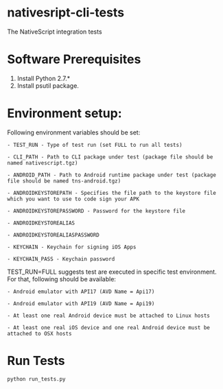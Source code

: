 nativesript-cli-tests
=====================

The NativeScript integration tests

Software Prerequisites
==
1. Install Python 2.7.*
2. Install psutil package.

Environment setup:
==
Following environment variables should be set:

    - TEST_RUN - Type of test run (set FULL to run all tests)
 
    - CLI_PATH - Path to CLI package under test (package file should be named nativescript.tgz)
    
    - ANDROID_PATH - Path to Android runtime package under test (package file should be named tns-android.tgz)   
    
    - ANDROIDKEYSTOREPATH - Specifies the file path to the keystore file which you want to use to code sign your APK  
    
    - ANDROIDKEYSTOREPASSWORD - Password for the keystore file
    
    - ANDROIDKEYSTOREALIAS
    
    - ANDROIDKEYSTOREALIASPASSWORD
    
    - KEYCHAIN - Keychain for signing iOS Apps
    
    - KEYCHAIN_PASS - Keychain password

TEST_RUN=FULL suggests test are executed in specific test environment.
For that, following should be available: 

    - Android emulator with API17 (AVD Name = Api17)
    
    - Android emulator with API19 (AVD Name = Api19)
    
    - At least one real Android device must be attached to Linux hosts
    
    - At least one real iOS device and one real Android device must be attached to OSX hosts
    

Run Tests
===

```Shell
python run_tests.py
```

